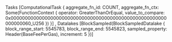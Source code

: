 Tasks [ComputationalTask { aggregate_fn_id: COUNT, aggregate_fn_ctx: Some(FunctionContext { operator: GreaterThanOrEqual, value_to_compare: 0x0000000000000000000000000000000000000000000000000000000000000060_U256 }) }]
, Datalakes [BlockSampled(BlockSampledDatalake { block_range_start: 5545783, block_range_end: 5545823, sampled_property: Header(BaseFeePerGas), increment: 5 })] 